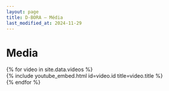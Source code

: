 ```yaml
---
layout: page
title: D-BORA — Média
last_modified_at: 2024-11-29
---
```


# Media

<div class="row row-cols-1 row-cols-md-2 g-4">
  {% for video in site.data.videos %}
    <div class="col">
      {% include youtube_embed.html id=video.id title=video.title %}
    </div>
  {% endfor %}
</div>
